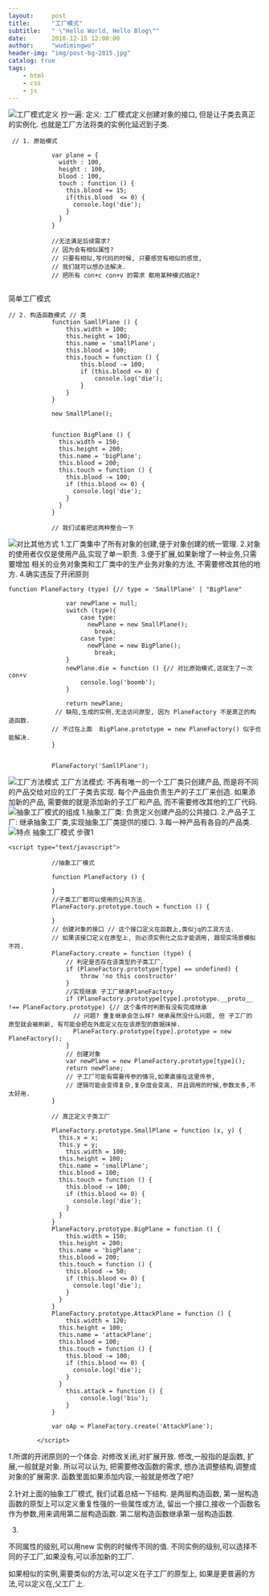 ```yaml
---
layout:     post
title:      "工厂模式"
subtitle:   " \"Hello World, Hello Blog\""
date:       2018-12-15 12:00:00
author:     "wudimingwo"
header-img: "img/post-bg-2015.jpg"
catalog: true
tags:
    - html
    - css
    - js
---
```




![工厂模式定义](https://upload-images.jianshu.io/upload_images/13637909-e0ce9a05b8a989d6.png?imageMogr2/auto-orient/strip%7CimageView2/2/w/1240)
抄一遍:
定义: 工厂模式定义创建对象的接口, 但是让子类去真正的实例化.
也就是工厂方法将类的实例化延迟到子类.
```
 // 1. 原始模式
            
            var plane = {
              width : 100,
              height : 100,
              blood : 100,
              touch : function () {
              	this.blood += 15;
              	if(this.blood  <= 0) {
              	  console.log('die');
              	}
              }
            }
            
            //无法满足后续需求?
            // 因为会有相似属性?
            // 只要有相似,写代码的时候, 只要感觉有相似的感觉,
            // 我们就可以想办法解决.
            // 把所有 con+c con+v 的需求 都用某种模式搞定?
            
```

简单工厂模式
```
// 2. 构造函数模式 // 类
            function SamllPlane () {
            	this.width = 100;
            	this.height = 100;
            	this.name = 'smallPlane';
            	this.blood = 100;
            	this.touch = function () {
            		this.blood -= 100;
            		if (this.blood <= 0) {
            			console.log('die');
            		}
            	}
            }
            
            new SmallPlane();
            
            
            function BigPlane () {
              this.width = 150;
              this.height = 200;
              this.name = 'bigPlane';
              this.blood = 200;
              this.touch = function () {
                this.blood -= 100;
                if (this.blood <= 0) {
                  console.log('die');
                }
              }
            }
            
            // 我们试着把这两种整合一下
```
![对比其他方式](https://upload-images.jianshu.io/upload_images/13637909-f00380aaade61463.png?imageMogr2/auto-orient/strip%7CimageView2/2/w/1240)
1.工厂类集中了所有对象的创建,便于对象创建的统一管理.
2.对象的使用者仅仅是使用产品,实现了单一职责.
3.便于扩展,如果新增了一种业务,只需要增加
相关的业务对象类和工厂类中的生产业务对象的方法,
不需要修改其他的地方.
4.确实违反了开闭原则
```
function PlaneFactory (type) {// type = 'SmallPlane' | "BigPlane"
            
            	var newPlane = null;
            	switch (type){
            		case type:
            		  newPlane = new SmallPlane();
            			break;
            		case type:
            		  newPlane = new BigPlane();
            			break;
            	}
            	newPlane.die = function () {// 对比原始模式,这就生了一次 con+v
            		console.log('boomb');
            	}
            	
            	return newPlane;
             // 缺陷,生成的实例,无法访问原型, 因为 PlaneFactory 不是真正的构造函数.
            // 不过在上面  BigPlane.prototype = new PlaneFactory() 似乎也能解决.
            }
            
            
            PlaneFactory('SamllPlane');
```
![工厂方法模式](https://upload-images.jianshu.io/upload_images/13637909-3e7fc4c60d0ac9b5.png?imageMogr2/auto-orient/strip%7CimageView2/2/w/1240)
工厂方法模式: 不再有唯一的一个工厂类只创建产品,
而是将不同的产品交给对应的工厂子类去实现.
每个产品由负责生产的子工厂来创造.
如果添加新的产品,
需要做的就是添加新的子工厂和产品,
而不需要修改其他的工厂代码.
![抽象工厂模式的组成](https://upload-images.jianshu.io/upload_images/13637909-fb8f107d8679302e.png?imageMogr2/auto-orient/strip%7CimageView2/2/w/1240)
1.抽象工厂类: 负责定义创建产品的公共接口.
2.产品子工厂: 继承抽象工厂类,实现抽象工厂类提供的接口.
3.每一种产品有各自的产品类.
![特点](https://upload-images.jianshu.io/upload_images/13637909-2777bfe57e3b09b8.png?imageMogr2/auto-orient/strip%7CimageView2/2/w/1240)
抽象工厂模式 步骤1
```
<script type="text/javascript">
           
            //抽象工厂模式
            
            function PlaneFactory () {
              
            }
            //子类工厂都可以使用的公共方法.
            PlaneFactory.prototype.touch = function () {
            	
            }
            // 创建对象的接口 // 这个接口定义在函数上,类似jq的工具方法.
            // 如果该接口定义在原型上, 则必须实例化之后才能调用, 跟现实场景模拟不符.
            PlaneFactory.create = function (type) {
            	// 判定是否存在该类型的子类工厂.
            	if (PlaneFactory.prototype[type] == undefined) {
            		throw 'no this constructor'
            	}
            	//实现继承 子工厂继承PlaneFactory 
            	if (PlaneFactory.prototype[type].prototype.__proto__ !== PlaneFactory.prototype) {// 这个条件时判断有没有完成继承
            	  // 问题? 重复继承会怎么样? 继承虽然没什么问题, 但 子工厂的 原型就会被刷新, 有可能会把在外面定义在在该原型的数据抹掉.
            	  PlaneFactory.prototype[type].prototype = new PlaneFactory();
            	}
            	// 创建对象
            	var newPlane = new PlaneFactory.prototype[type]();
                return newPlane;
                // 子工厂可能有需要传参的情况,如果直接在这里传参,
                // 逻辑可能会变得复杂,复杂度会变高, 并且调用的时候,参数太多,不太好用.
            }
            
            // 真正定义子类工厂
            
            PlaneFactory.prototype.SmallPlane = function (x, y) {
              this.x = x;
              this.y = y;
            	this.width = 100;
              this.height = 100;
              this.name = 'smallPlane';
              this.blood = 100;
              this.touch = function () {
                this.blood -= 100;
                if (this.blood <= 0) {
                  console.log('die');
                }
              }
            }
            PlaneFactory.prototype.BigPlane = function () {
            	this.width = 150;
              this.height = 200;
              this.name = 'bigPlane';
              this.blood = 200;
              this.touch = function () {
                this.blood -= 50;
                if (this.blood <= 0) {
                  console.log('die');
                }
              }
            }
            PlaneFactory.prototype.AttackPlane = function () {
            	this.width = 120;
              this.height = 100;
              this.name = 'attackPlane';
              this.blood = 100;
              this.touch = function () {
                this.blood -= 100;
                if (this.blood <= 0) {
                  console.log('die');
                }
              }
                this.attack = function () {
                	console.log('biu');
                }
            }
            
            var oAp = PlaneFactory.create('AttackPlane');
            
        </script>
```

1.所谓的开闭原则的一个体会.
对修改关闭,对扩展开放.
修改,一般指的是函数,
扩展,一般就是对象.
所以可以认为, 把需要修改函数的需求,
想办法调整结构,调整成对象的扩展需求.
函数里面如果添加内容,一般就是修改了吧?



2.针对上面的抽象工厂模式, 我们试着总结一下结构.
是两层构造函数,
第一层构造函数的原型上可以定义重复性强的一些属性或方法,
留出一个接口,接收一个函数名作为参数,用来调用第二层构造函数.
第二层构造函数继承第一层构造函数.

3.
不同属性的级别,可以用new 实例的时候传不同的值.
不同实例的级别,可以选择不同的子工厂,如果没有,可以添加新的工厂.

如果相似的实例,需要类似的方法,可以定义在子工厂的原型上,
如果是更普遍的方法,可以定义在,父工厂上.






